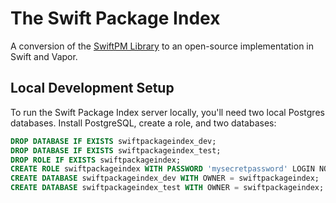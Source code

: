 # The Swift Package Index

A conversion of the [SwiftPM Library](https://swiftpm.co) to an open-source implementation in Swift and Vapor.

## Local Development Setup

To run the Swift Package Index server locally, you'll need two local Postgres databases. Install PostgreSQL, create a role, and two databases:

```sql
DROP DATABASE IF EXISTS swiftpackageindex_dev;
DROP DATABASE IF EXISTS swiftpackageindex_test;
DROP ROLE IF EXISTS swiftpackageindex;
CREATE ROLE swiftpackageindex WITH PASSWORD 'mysecretpassword' LOGIN NOSUPERUSER NOCREATEROLE NOCREATEDB;
CREATE DATABASE swiftpackageindex_dev WITH OWNER = swiftpackageindex;
CREATE DATABASE swiftpackageindex_test WITH OWNER = swiftpackageindex;
```
